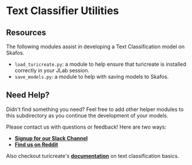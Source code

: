 # Text Classifier Utilities

## Resources
The following modules assist in developing a Text Classification model on Skafos.

-  `load_turicreate.py`: a module to help ensure that turicreate is installed correctly in your JLab session.
-  `save_models.py`: a module to help with saving models to Skafos.

## Need Help?
Didn't find something you need? Feel free to add other helper modules to this subdirectory as you continue the development of your models.

Please contact us with questions or feedback! Here are two ways:


-  [**Signup for our Slack Channel**](https://metismachine-skafos.slack.com/join/shared_invite/enQtNTAxMzEwOTk2NzA5LThjMmMyY2JkNTkwNDQ1YjgyYjFiY2MyMjRkMzYyM2E4MjUxNTJmYmQyODVhZWM2MjQwMjE5ZGM1Y2YwN2M5ODI)
-  [**Find us on Reddit**](https://reddit.com/r/skafos) 

Also checkout turicreate's [**documentation**](https://apple.github.io/turicreate/docs/userguide/text_classifier/) on text classification basics.